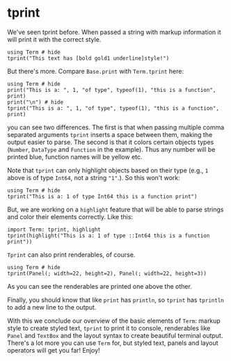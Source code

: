 # tprint 
We've seen tprint before. When passed a string with markup information it will print it with the correct style.

```@example
using Term # hide
tprint("This text has [bold gold1 underline]style!")
```

But there's more. Compare `Base.print` with `Term.tprint` here:
```@example
using Term # hide
print("This is a: ", 1, "of type", typeof(1), "this is a function", print)
print("\n") # hide
tprint("This is a: ", 1, "of type", typeof(1), "this is a function", print)
```

you can see two differences. The first is that when passing multiple comma separated arguments `tprint` inserts a space between them, making the output easier to parse. The second is that it colors certain objects types (`Number`, `DataType` and `Function` in the example). Thus any number will be printed blue, function names will be yellow etc.

Note that `tprint` can only highlight objects based on their type (e.g., `1` above is of type `Int64`, not a string `"1"`.). So this won't work:
```example
using Term # hide
tprint("This is a: 1 of type Int64 this is a function print")
```
But, we are working on a `highlight` feature that will be able to parse strings and color their elements correctly. Like this:
```@example
import Term: tprint, highlight
tprint(highlight("This is a: 1 of type ::Int64 this is a function print"))
```


`Tprint` can also print renderables, of course.
```@example
using Term # hide
tprint(Panel(; width=22, height=2), Panel(; width=22, height=3))
```
As you can see the renderables are printed one above the other. 


Finally, you should know that like `print` has `println`, so `tprint` has `tprintln` to add a new line to the output.

With this we conclude our overview of the basic elements of `Term`: markup style to create styled text, `tprint` to print it to console, renderables like `Panel` and `TextBox` and the layout syntax to create beautiful terminal output. 
There's a lot more you can use `Term` for, but styled text, panels and layout operators will get you far! Enjoy!
